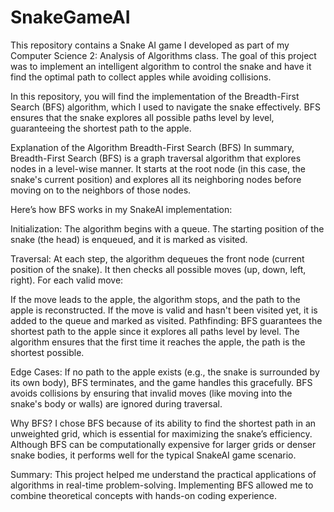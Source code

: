 # SnakeGameAI
This repository contains a Snake AI game I developed as part of my Computer Science 2: Analysis of Algorithms class. The goal of this project was to implement an intelligent algorithm to control the snake and have it find the optimal path to collect apples while avoiding collisions.

In this repository, you will find the implementation of the Breadth-First Search (BFS) algorithm, which I used to navigate the snake effectively. BFS ensures that the snake explores all possible paths level by level, guaranteeing the shortest path to the apple.

Explanation of the Algorithm
Breadth-First Search (BFS)
In summary, Breadth-First Search (BFS) is a graph traversal algorithm that explores nodes in a level-wise manner. It starts at the root node (in this case, the snake's current position) and explores all its neighboring nodes before moving on to the neighbors of those nodes.

Here’s how BFS works in my SnakeAI implementation:

Initialization:
The algorithm begins with a queue. The starting position of the snake (the head) is enqueued, and it is marked as visited.

Traversal:
At each step, the algorithm dequeues the front node (current position of the snake). It then checks all possible moves (up, down, left, right). For each valid move:

If the move leads to the apple, the algorithm stops, and the path to the apple is reconstructed.
If the move is valid and hasn't been visited yet, it is added to the queue and marked as visited.
Pathfinding:
BFS guarantees the shortest path to the apple since it explores all paths level by level. The algorithm ensures that the first time it reaches the apple, the path is the shortest possible.

Edge Cases:
If no path to the apple exists (e.g., the snake is surrounded by its own body), BFS terminates, and the game handles this gracefully.
BFS avoids collisions by ensuring that invalid moves (like moving into the snake's body or walls) are ignored during traversal.

Why BFS?
I chose BFS because of its ability to find the shortest path in an unweighted grid, which is essential for maximizing the snake’s efficiency. Although BFS can be computationally expensive for larger grids or denser snake bodies, it performs well for the typical SnakeAI game scenario.

Summary:
This project helped me understand the practical applications of algorithms in real-time problem-solving. Implementing BFS allowed me to combine theoretical concepts with hands-on coding experience. 
